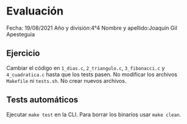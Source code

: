 # Evaluación
Fecha: 19/08/2021
Año y división:4°4
Nombre y apellido:Joaquin Gil Apesteguia

## Ejercicio
Cambiar el código en `1_dias.c`, `2_triangulo.c`, `3_fibonacci.c` y `4_cuadratica.c` hasta que los tests pasen.
No modificar los archivos `Makefile` ni `tests.sh`.
No crear nuevos archivos.

## Tests automáticos
Ejecutar `make test` en la CLI.
Para borrar los binarios usar `make clean`.

